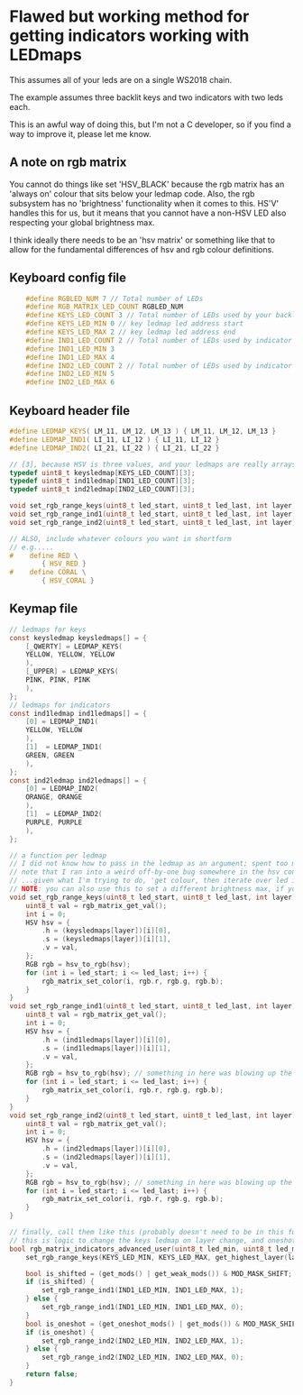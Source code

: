 # Flawed but working method for getting indicators working with LEDmaps
This assumes all of your leds are on a single WS2018 chain.

The example assumes three backlit keys and two indicators with two leds each.

This is an awful way of doing this, but I'm not a C developer, so if you find a way to improve it, please let me know.

## A note on rgb matrix
You cannot do things like set 'HSV_BLACK' because the rgb matrix has an 'always on' colour that sits below your ledmap code.
Also, the rgb subsystem has no 'brightness' functionality when it comes to this.  HS'V' handles this for us, but it 
means that you cannot have a non-HSV LED also respecting your global brightness max.

I think ideally there needs to be an 'hsv matrix' or something like that to allow for the fundamental differences
of hsv and rgb colour definitions.

## Keyboard config file
```c
    #define RGBLED_NUM 7 // Total number of LEDs
    #define RGB_MATRIX_LED_COUNT RGBLED_NUM
    #define KEYS_LED_COUNT 3 // Total number of LEDs used by your backlit key ledmaps
    #define KEYS_LED_MIN 0 // key ledmap led address start
    #define KEYS_LED_MAX 2 // key ledmap led address end
    #define IND1_LED_COUNT 2 // Total number of LEDs used by indicator 1
    #define IND1_LED_MIN 3
    #define IND1_LED_MAX 4
    #define IND2_LED_COUNT 2 // Total number of LEDs used by indicator 2
    #define IND2_LED_MIN 5
    #define IND2_LED_MAX 6
```
## Keyboard header file
```c
#define LEDMAP_KEYS( LM_11, LM_12, LM_13 ) { LM_11, LM_12, LM_13 }
#define LEDMAP_IND1( LI_11, LI_12 ) { LI_11, LI_12 }
#define LEDMAP_IND2( LI_21, LI_22 ) { LI_21, LI_22 }

// [3], because HSV is three values, and your ledmaps are really arrays of HSV values
typedef uint8_t keysledmap[KEYS_LED_COUNT][3];
typedef uint8_t ind1ledmap[IND1_LED_COUNT][3];
typedef uint8_t ind2ledmap[IND2_LED_COUNT][3];

void set_rgb_range_keys(uint8_t led_start, uint8_t led_last, int layer);
void set_rgb_range_ind1(uint8_t led_start, uint8_t led_last, int layer);
void set_rgb_range_ind2(uint8_t led_start, uint8_t led_last, int layer);

// ALSO, include whatever colours you want in shortform
// e.g.....
#    define RED \
        { HSV_RED }
#    define CORAL \
        { HSV_CORAL }
```

## Keymap file
```c
// ledmaps for keys
const keysledmap keysledmaps[] = {
    [_QWERTY] = LEDMAP_KEYS(
    YELLOW, YELLOW, YELLOW
    ),
    [_UPPER] = LEDMAP_KEYS(
    PINK, PINK, PINK
    ),
};
// ledmaps for indicators
const ind1ledmap ind1ledmaps[] = {
    [0] = LEDMAP_IND1(
    YELLOW, YELLOW
    ),
    [1]  = LEDMAP_IND1(
    GREEN, GREEN
    ),
};
const ind2ledmap ind2ledmaps[] = {
    [0] = LEDMAP_IND2(
    ORANGE, ORANGE
    ),
    [1]  = LEDMAP_IND2(
    PURPLE, PURPLE
    ),
};

// a function per ledmap
// I did not know how to pass in the ledmap as an argument; spent too much time trying
// note that I ran into a weird off-by-one bug somewhere in the hsv conversion macros? maybe
// ...given what I'm trying to do, 'get colour, then iterate over led index' seemed ok, and works.
// NOTE: you can also use this to set a different brightness max, if your led-to-diffuser distance is too great/close
void set_rgb_range_keys(uint8_t led_start, uint8_t led_last, int layer) {
    uint8_t val = rgb_matrix_get_val();
    int i = 0;
    HSV hsv = {
        .h = (keysledmaps[layer])[i][0],
        .s = (keysledmaps[layer])[i][1],
        .v = val,
    };
    RGB rgb = hsv_to_rgb(hsv);
    for (int i = led_start; i <= led_last; i++) {
        rgb_matrix_set_color(i, rgb.r, rgb.g, rgb.b);
    }
}
void set_rgb_range_ind1(uint8_t led_start, uint8_t led_last, int layer) {
    uint8_t val = rgb_matrix_get_val();
    int i = 0;
    HSV hsv = {
        .h = (ind1ledmaps[layer])[i][0],
        .s = (ind1ledmaps[layer])[i][1],
        .v = val,
    };
    RGB rgb = hsv_to_rgb(hsv); // something in here was blowing up the i count
    for (int i = led_start; i <= led_last; i++) {
        rgb_matrix_set_color(i, rgb.r, rgb.g, rgb.b);
    }
}
void set_rgb_range_ind2(uint8_t led_start, uint8_t led_last, int layer) {
    uint8_t val = rgb_matrix_get_val();
    int i = 0;
    HSV hsv = {
        .h = (ind2ledmaps[layer])[i][0],
        .s = (ind2ledmaps[layer])[i][1],
        .v = val,
    };
    RGB rgb = hsv_to_rgb(hsv); // something in here was blowing up the i count
    for (int i = led_start; i <= led_last; i++) {
        rgb_matrix_set_color(i, rgb.r, rgb.g, rgb.b);
    }
}

// finally, call them like this (probably doesn't need to be in this function?)
// this is logic to change the keys ledmap on layer change, and oneshot shift/shift-holding as indicators
bool rgb_matrix_indicators_advanced_user(uint8_t led_min, uint8_t led_max) {
    set_rgb_range_keys(KEYS_LED_MIN, KEYS_LED_MAX, get_highest_layer(layer_state | default_layer_state));

    bool is_shifted = (get_mods() | get_weak_mods()) & MOD_MASK_SHIFT;
    if (is_shifted) {
        set_rgb_range_ind1(IND1_LED_MIN, IND1_LED_MAX, 1);
    } else {
        set_rgb_range_ind1(IND1_LED_MIN, IND1_LED_MAX, 0);
    }
    bool is_oneshot = (get_oneshot_mods() | get_mods()) & MOD_MASK_SHIFT;
    if (is_oneshot) {
        set_rgb_range_ind2(IND2_LED_MIN, IND2_LED_MAX, 1);
    } else {
        set_rgb_range_ind2(IND2_LED_MIN, IND2_LED_MAX, 0);
    }
    return false;
}
```
